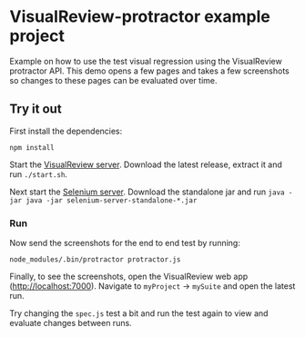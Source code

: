 # VisualReview-protractor example project

Example on how to use the test visual regression using the VisualReview protractor API.
This demo opens a few pages and takes a few screenshots so changes to these pages can be evaluated over time.

## Try it out

First install the dependencies:

```shell
npm install
```

Start the [VisualReview server](https://github.com/xebia/VisualReview/releases).
Download the latest release, extract it and run `./start.sh`.

Next start the [Selenium server](http://www.seleniumhq.org/download/).
Download the standalone jar and run `java -jar java -jar selenium-server-standalone-*.jar`

### Run

Now send the screenshots for the end to end test by running:

```shell
node_modules/.bin/protractor protractor.js
```

Finally, to see the screenshots, open the VisualReview web app ([http://localhost:7000](http://localhost:7000)).
Navigate to `myProject` -> `mySuite` and open the latest run.

Try changing the `spec.js` test a bit and run the test again to view and evaluate changes between runs.
